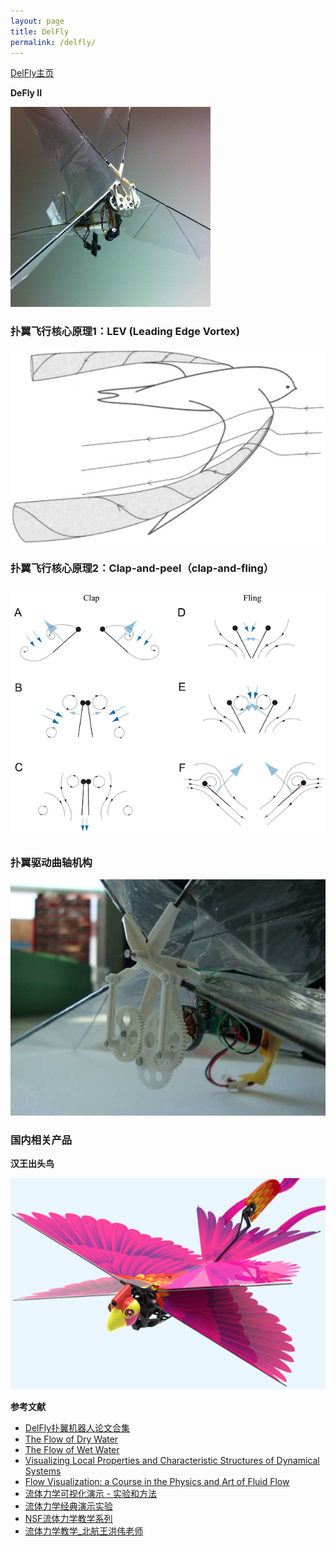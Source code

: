 ```yaml
---
layout: page
title: DelFly
permalink: /delfly/
---
```


[DelFly主页](http://www.delfly.nl/home/)

**DeFly II**

![DeFly II](/images/delfly2.jpg)

### 扑翼飞行核心原理1：LEV (Leading Edge Vortex)

![](/images/LEV.jpg)

### 扑翼飞行核心原理2：Clap-and-peel（clap-and-fling）

![](/images/clap-and-fling.png)

### 扑翼驱动曲轴机构

![](/images/crank-shaft.jpg)

### 国内相关产品

**汉王出头鸟**

![](/images/Hanvon.png)

**参考文献**

- [DelFly扑翼机器人论文合集](https://pan.baidu.com/s/1uakPfuWY12g03PpR6EcGkA)
- [The Flow of Dry Water](https://www.feynmanlectures.caltech.edu/II_40.html)
- [The Flow of Wet Water](https://www.feynmanlectures.caltech.edu/II_41.html)
- [Visualizing Local Properties and Characteristic Structures of Dynamical Systems](https://users.cg.tuwien.ac.at/helwig/diss/diss.htm)
- [Flow Visualization: a Course in the Physics and Art of Fluid Flow](http://www.flowvis.org/)
- [流体力学可视化演示 - 实验和方法](https://www.bilibili.com/video/av67344256/)
- [流体力学经典演示实验](https://www.bilibili.com/video/av13921135/?spm_id_from=333.788.videocard.0)
- [NSF流体力学教学系列](https://www.bilibili.com/video/av56775334/?spm_id_from=333.788.videocard.0)
- [流体力学教学_北航王洪伟老师](https://www.bilibili.com/video/av52215252?p=1)